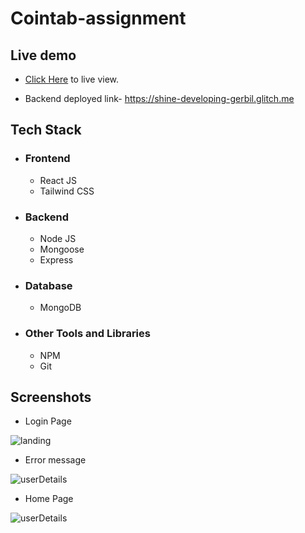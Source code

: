 # Cointab-assignment

## Live demo


* [Click Here](https://frontend-olive-psi-93.vercel.app/) to live view.

* Backend deployed link- https://shine-developing-gerbil.glitch.me
  
## Tech Stack
 - ### Frontend 
   * React JS
   * Tailwind CSS

 - ### Backend
   * Node JS
   * Mongoose
   * Express
   
 - ### Database
   * MongoDB

 - ### Other Tools and Libraries 
   * NPM
   * Git



 ## Screenshots

   - Login Page 
<img src="https://i.ibb.co/S3gMXpX/Screenshot-from-2023-03-22-19-18-46.png" alt="landing" />

   - Error message
<img src="https://i.imgur.com/JsK3sE0.png" alt="userDetails" />

   - Home Page
<img src="https://i.ibb.co/b5bZ7tf/Screenshot-from-2023-03-22-19-19-34.png" alt="userDetails" />
